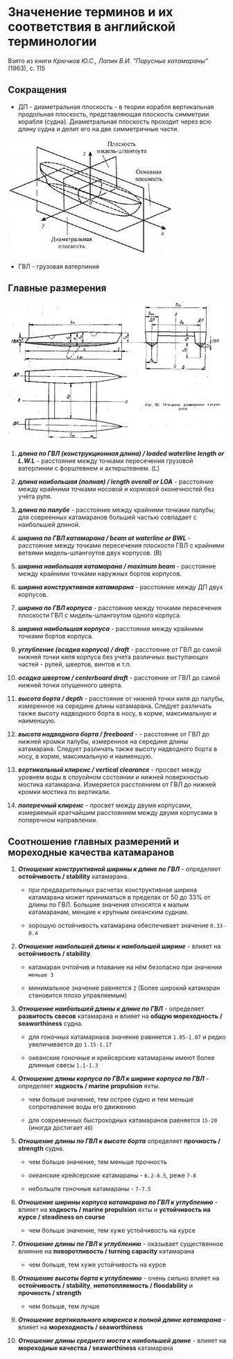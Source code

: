 # Значенение терминов и их соответствия в английской терминологии

Взято из книги *Крючков Ю.С., Лапин В.И. "Парусные катамараны"* (1963), с. 115


## Сокращения

- ДП - диаметральная плоскость - в теории корабля вертикальная продольная плоскость, представляющая плоскость симметрии корабля (судна). Диаметральная плоскость проходит через всю длину судна и делит его на две симметричные части.

![alt text](https://github.com/rsviatoshchuk/catamaran-craft/blob/master/main_planes.jpg "Плоскости")

- ГВЛ - грузовая ватерлиния


## Главные размерения

![alt text](https://github.com/rsviatoshchuk/catamaran-craft/blob/master/sizes.png "Размеры")



1. ***длина по ГВЛ (конструкционная длина) / loaded waterline length or L.W.L*** - расстояние между точками пересечения грузовой ватерлинии с форштевнем и ахтерштевнем. (L)

2. ***длина наибольшая (полная) / length overall or LOA*** - расстояние между крайними точками носовой и кормовой оконечностей без учёта руля. 

3. ***длина по палубе*** - расстояние между крайними точками палубы; для совреенных катамаранов большей частью совпадает с наибольшей длиной.

4. ***ширина по ГВЛ катамарана / beam at waterline or BWL*** - расстояние между точками пересечения плоскости ГВЛ с крайними ветвями мидель-шпангоутов двух корпусов. (B)

5. ***ширина наибольшая катамарана / maximum beam*** - расстояние между крайними точками наружных бортов корпусов.

6. ***ширина конструктивная катамарана*** - расстояние между ДП двух корпусов.

7. ***ширина по ГВЛ корпуса*** - расстояние между точками пересечения плоскости ГВЛ с мидель-шпангоутом одного корпуса.

8. ***ширина наибольшая корпуса*** - расстояние между крайними точками бортов корпуса.

9. ***углубление (осадка корпуса) / draft*** - расстояние от ГВЛ до самой нижней точки киля корпуса без учета различных выступающих частей - рулей, швертов, винтов и т.п.

10. ***осадка швертом / centerboard draft*** - расстояние от ГВЛ до самой нижней точки опущенного шверта.

11. ***высота борта / depth*** - расстояние от нижней точки киля до палубы, измеренное на середине длины катамарана. Следует различать также высоту надводного борта в носу, в корме, максимальную и наименшую.

12. ***высота надводного борта / freeboard*** - - расстояние от ГВЛ до нижней кромки палубы, измеренное на середине длины катамарана. Следует различать также высоту надводного борта в носу, в корме, максимальную и наименшую.

13. ***вертикальный клиренс / vertical clearance*** - просвет между уровнем воды в споуойном состоянии и нижней поверхностью мостика катамарана. Измеряется расстоянием от ГВЛ до нижней кромки мостика по вертикали.

14. ***поперечный клиренс*** - просвет между двумя корпусами, измеряемый кратчайшим расстоянием между двумя корпусами в поперечном  направлении.



## Соотношение главных размерений и мореходные качества катамаранов


1. ***Отношение конструктивной ширины к длине по ГВЛ*** - определяет **остойчивость / stability** катамарана. 

    - при предварительных расчетах конструктивная ширина катамарана может приниматься в пределах от 50 до 33% от длины по ГВЛ. Большие значения относятся к малым катамаранам, меншие к крупным океанским суднам.

    - хорошую остойчивость катамарана обеспечивает значение `0.33-0.4`


2. ***Отношение наибольшей длины к наибольшей ширине*** - влияет на **остойчивость / stability**.

    - катамаран очтойчив и плавание на нём безопасно при значении `меньше 3`

    - минимальное значение равняется `2` (Более широкий катамаран становится плохо управляемым)


3. ***Отношение наибольшей длины к длине по ГВЛ*** - определяет **развитость свесов** катамарана и влияет на **общую мореходность / seaworthiness** судна.

    - для гоночных катамарнаов значение равняется `1.05-1.07` и редко увеличивается до `1.15-1.17`
  
    - океанские гоночные и крейсерские катамараны имеют более длинные свесы `1.1-1.3`
  
  
4. ***Отношение длины корпуса по ГВЛ к ширине корпуса по ГВЛ*** - определяет **ходкость / marine propulsion** яхты.

    - чем больше значение, тем острее судно и тем меньше сопротивление воды его движению

    - для современных быстроходных катамаранов равняется `15-20` (иногда достигает `40`)
  
  
5. ***Отношение длины по ГВЛ к высоте борта*** определяет **прочность /  strength** судна.

    - чем больше значение, тем меньше прочность
  
    - океанские крейсерские катамараны - `6.2-6.5`, реже `7-8`
  
    - небольште гоночные катамараны - `7-7.5`
  
  
6. ***Отношение ширины корпуса катамарана по ГВЛ к углублению*** - влияет на **ходкость / marine propulsion** яхты и **устойчивость на курсе / steadiness on course**

    - чем больше значение, тем хуже устойчивость на курсе
  

7. ***Отношение длины по ГВЛ к углублению*** - оказывает существенное влияние на **поворотливость /  turning capacity** катамарана
    
    - чем больше, тем хуже устойчивость на курсе
  

8. ***Отношение высоты борта к углублению*** - очень сильно влияет на **остойчивость / stability**, **непотопляемость / floodability** и **прочность / strength**

    - чем больше, тем лучше
  
  
9. ***Отношение вертикального клиренса к полной длине катамарана*** - влияет на **мореходность / seaworthiness**


10. ***Отношение длины среднего моста к наибольшей длине*** - влияет на **мореходные качества / seaworthiness** катамарана
